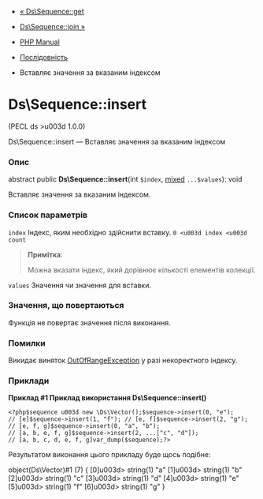 - [« Ds\Sequence::get](ds-sequence.get.md)
- [Ds\Sequence::join »](ds-sequence.join.md)

- [PHP Manual](index.md)
- [Послідовність](class.ds-sequence.md)
- Вставляє значення за вказаним індексом

# Ds\Sequence::insert

(PECL ds \>u003d 1.0.0)

Ds\Sequence::insert — Вставляє значення за вказаним індексом

### Опис

abstract public **Ds\Sequence::insert**(int `$index`,
[mixed](language.types.declarations.md#language.types.declarations.mixed)
`...$values`): void

Вставляє значення за вказаним індексом.

### Список параметрів

`index`
Індекс, яким необхідно здійснити вставку.
`0 <u003d index <u003d count`

> **Примітка**:
>
> Можна вказати індекс, який дорівнює кількості елементів колекції.

`values`
Значення чи значення для вставки.

### Значення, що повертаються

Функція не повертає значення після виконання.

### Помилки

Викидає виняток
[OutOfRangeException](class.outofrangeexception.md) у разі
некоректного індексу.

### Приклади

**Приклад #1 Приклад використання **Ds\Sequence::insert()****

` <?php$sequence u003d new \Ds\Vector();$sequence->insert(0, "e"); // [e]$sequence->insert(1, "f"); // [e, f]$sequence->insert(2, "g"); // [e, f, g]$sequence->insert(0, "a", "b"); // [a, b, e, f, g]$sequence->insert(2, ...["c", "d"]); // [a, b, c, d, e, f, g]var_dump($sequence);?> `

Результатом виконання цього прикладу буде щось подібне:

object(Ds\Vector)#1 (7) {
[0]u003d>
string(1) "a"
[1]u003d>
string(1) "b"
[2]u003d>
string(1) "c"
[3]u003d>
string(1) "d"
[4]u003d>
string(1) "e"
[5]u003d>
string(1) "f"
[6]u003d>
string(1) "g"
}
